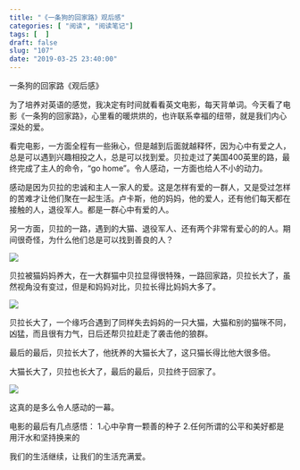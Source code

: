 ```yaml
---
title: "《一条狗的回家路》观后感"
categories: [ "阅读", "阅读笔记"]
tags: [  ]
draft: false
slug: "107"
date: "2019-03-25 23:40:00"
---
```



一条狗的回家路《观后感》

为了培养对英语的感觉，我决定有时间就看看英文电影，每天背单词。今天看了电影《一条狗的回家路》，心里看的暖烘烘的，也许联系幸福的纽带，就是我们内心深处的爱。

看完电影，一方面全程有一些揪心，但是越到后面就越释怀，因为心中有爱之人，总是可以遇到兴趣相投之人，总是可以找到爱。贝拉走过了美国400英里的路，最终完成了主人的命令，“go home”。令人感动，一方面也给人不小的动力。

感动是因为贝拉的忠诚和主人一家人的爱。这是怎样有爱的一群人，又是受过怎样的苦难才让他们聚在一起生活。卢卡斯，他的妈妈，他的爱人，还有他们每天都在接触的人，退役军人。都是一群心中有爱的人。

另一方面，贝拉的一路，遇到的大猫、退役军人、还有两个非常有爱心的的人。期间很奇怪，为什么他们总是可以找到善良的人？


![](http://photo-frytea.test.upcdn.net/2019/03/25/15535281290903.jpg)

贝拉被猫妈妈养大，在一大群猫中贝拉显得很特殊，一路回家路，贝拉长大了，虽然视角没有变过，但是和妈妈对比，贝拉长得比妈妈大多了。


![](http://photo-frytea.test.upcdn.net/2019/03/25/15535282077114.jpg)


贝拉长大了，一个缘巧合遇到了同样失去妈妈的一只大猫，大猫和别的猫咪不同，凶猛，而且很有力气，日后还帮贝拉赶走了袭击他的狼群。

最后的最后，贝拉长大了，他抚养的大猫长大了，这只猫长得比他大很多倍。

大猫长大了，贝拉也长大了，最后的最后，贝拉终于回家了。

![](http://photo-frytea.test.upcdn.net/2019/03/25/15535283250430.jpg)

这真的是多么令人感动的一幕。

电影的最后有几点感悟：
1.心中孕育一颗善的种子
2.任何所谓的公平和美好都是用汗水和坚持换来的

我们的生活继续，让我们的生活充满爱。